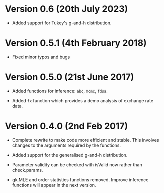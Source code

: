 # Version 0.6 (20th July 2023)

* Added support for Tukey's g-and-h distribution.

# Version 0.5.1 (4th February 2018)

* Fixed minor typos and bugs

# Version 0.5.0 (21st June 2017)

* Added functions for inference: `abc`, `mcmc`, `fdsa`.

* Added `fx` function which provides a demo analysis of exchange rate data.

# Version 0.4.0 (2nd Feb 2017)

* Complete rewrite to make code more efficient and stable. This involves changes to the arguments required by the functions.

* Added support for the generalised g-and-h distribution.

* Parameter validity can be checked with isValid now rather than check.params.

* gk.MLE and order statistics functions removed. Improve inference functions will appear in the next version.
